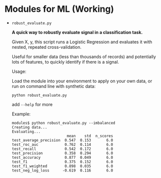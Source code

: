 # Modules for ML (Working)


  * `robust_evaluate.py`
  
     **A quick way to robustly evaluate signal in a classification task.**
	 
     Given X, y, this script runs a Logistic Regression and evaluates it with
     nested, repeated cross-validation.

	 Useful for smaller data (less than thousands of records) and potentially
     lots of features, to quickly identify if there is a signal.

     Usage:

     Load the module into your environment to apply on your own data, or run on
     command line with synthetic data:

     `python robust_evaluate.py` 

	 add `--help` for more
	 
	 Example:

     ```
	 modules$ python robust_evaluate.py --imbalanced 
	 Creating data...
	 Evaluating...
	                          mean    std  n_scores
	 test_average_precision  0.547  0.153       6.0
	 test_roc_auc            0.762  0.114       6.0
	 test_recall             0.542  0.172       6.0
	 test_precision          0.358  0.294       6.0
	 test_accuracy           0.877  0.049       6.0
	 test_f1                 0.375  0.152       6.0
	 test_f1_weighted        0.898  0.035       6.0
	 test_neg_log_loss      -0.619  0.116       6.0
	 ```

